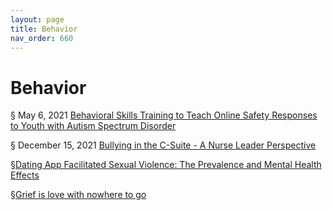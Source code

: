 ```yaml
---
layout: page
title: Behavior 
nav_order: 660 
---
```


# Behavior
§ May 6, 2021 [Behavioral Skills Training to Teach Online Safety Responses to Youth with Autism Spectrum Disorder](https://archive-b-v2.bsafes.com/docs/B/behavioral-sklls-training-to-teach-online-safety-responses-to-youth-with-autism-spectrum-disorder/) 

§ December 15, 2021 [Bullying in the C-Suite - A Nurse Leader Perspective](https://archive-b-v2.bsafes.com/docs/B/bullying-in-the-c-suite-a-nurse-leader-perspective/)

§[Dating App Facilitated Sexual Violence: The Prevalence and Mental Health Effects](https://archive-1.bsafes.com/docs/D/dating-app-facilitated-sexual-violence-the-prevalence-and-mental-health-effects/)

§[Grief is love with nowhere to go](https://archive-1.bsafes.com/docs/G/grief-is-love-with-nowhere-to-go/)
